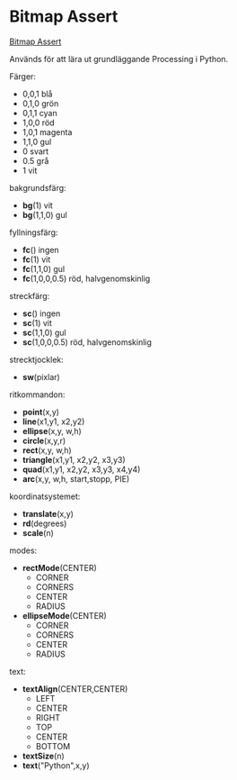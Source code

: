 # Bitmap Assert

[Bitmap Assert](https://github.com/ChristerNilsson/Kosmos/tree/master/ZZ/A78_Grafisk_Assert)

Används för att lära ut grundläggande Processing i Python.

Färger:
  - 0,0,1 blå
  - 0,1,0 grön
  - 0,1,1 cyan
  - 1,0,0 röd
  - 1,0,1 magenta
  - 1,1,0 gul
  - 0 svart
  - 0.5 grå
  - 1 vit
  
bakgrundsfärg:
  - **bg**(1)   vit
  - **bg**(1,1,0) gul

fyllningsfärg:
  - **fc**()  ingen
  - **fc**(1)   vit
  - **fc**(1,1,0)   gul
  - **fc**(1,0,0,0.5) röd, halvgenomskinlig

streckfärg:
  - **sc**()    ingen
  - **sc**(1)   vit
  - **sc**(1,1,0)   gul
  - **sc**(1,0,0,0.5)   röd, halvgenomskinlig

strecktjocklek:
  - **sw**(pixlar)

ritkommandon:
  - **point**(x,y)
  - **line**(x1,y1, x2,y2)
  - **ellipse**(x,y, w,h)
  - **circle**(x,y,r)
  - **rect**(x,y, w,h)
  - **triangle**(x1,y1, x2,y2, x3,y3)
  - **quad**(x1,y1, x2,y2, x3,y3, x4,y4)
  - **arc**(x,y, w,h, start,stopp, PIE)

koordinatsystemet:
  - **translate**(x,y)         
  - **rd**(degrees)      
  - **scale**(n)

modes: 
  - **rectMode**(CENTER)
    * CORNER
    * CORNERS
    * CENTER
    * RADIUS
  - **ellipseMode**(CENTER)
    * CORNER
    * CORNERS
    * CENTER
    * RADIUS

text:
  - **textAlign**(CENTER,CENTER)  
    * LEFT
    * CENTER
    * RIGHT
    * TOP
    * CENTER
    * BOTTOM
  - **textSize**(n)
  - **text**("Python",x,y)


